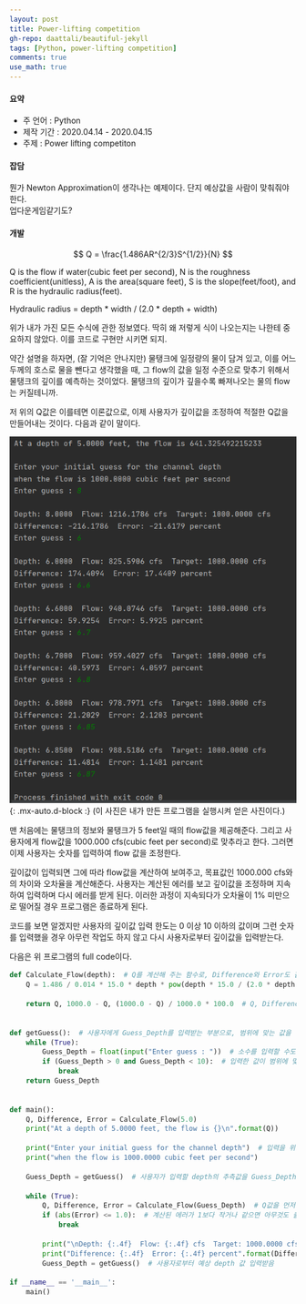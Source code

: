 ```yaml
---
layout: post
title: Power-lifting competition
gh-repo: daattali/beautiful-jekyll
tags: [Python, power-lifting competition]
comments: true
use_math: true
---
```


#### 요약

- 주 언어 : Python
- 제작 기간 : 2020.04.14 - 2020.04.15
- 주제 : Power lifting competiton

#### 잡담    

뭔가 Newton Approximation이 생각나는 예제이다.
단지 예상값을 사람이 맞춰줘야 한다.   
업다운게임같기도?       

#### 개발    

$$ 
Q = \frac{1.486AR^{2/3}S^{1/2}}{N}
$$   

Q is the flow if water(cubic feet per second), N is the roughness 
coefficient(unitless), A is the area(square feet), S is the slope(feet/foot), 
and R is the hydraulic radius(feet).   

Hydraulic radius = depth * width / (2.0 * depth + width)   

위가 내가 가진 모든 수식에 관한 정보였다. 딱히 왜 저렇게 식이 나오는지는 나한테 중요하지 않았다. 
이를 코드로 구현만 시키면 되지.

약간 설명을 하자면, (잘 기억은 안나지만) 물탱크에 일정량의 물이 담겨 있고, 이를 어느 두께의
호스로 물을 뺀다고 생각했을 때, 그 flow의 값을 일정 수준으로 맞추기 위해서 물탱크의 깊이를 예측하는 것이었다.
물탱크의 깊이가 깊을수록 빠져나오는 물의 flow는 커질테니까.

저 위의 Q값은 이를테면 이론값으로, 이제 사용자가 깊이값을 조정하여 적절한 Q값을 만들어내는 것이다. 다음과 같이 말이다.

![Crepe](/assets/img/power_lifting_competition/power_lifting_sample.PNG){: .mx-auto.d-block :}
(이 사진은 내가 만든 프로그램을 실행시켜 얻은 사진이다.)

맨 처음에는 물탱크의 정보와 물탱크가 5 feet일 때의 flow값을 제공해준다. 그리고 사용자에게 flow값을 1000.000
cfs(cubic feet per second)로 맞추라고 한다. 그러면 이제 사용자는 숫자를 입력하여 flow 값을 조정한다.

깊이값이 입력되면 그에 따라 flow값을 계산하여 보여주고, 목표값인 1000.000 cfs와의 차이와 오차율을 계산해준다.
사용자는 계산된 에러를 보고 깊이값을 조정하며 지속하여 입력하며 다시 에러를 받게 된다. 이러한 과정이 지속되다가 오차율이 1% 미만으로 
떨어질 경우 프로그램은 종료하게 된다.   

코드를 보면 알겠지만 사용자의 깊이값 입력 한도는 0 이상 10 이하의 값이며 그런 숫자를 입력했을 경우 아무런 작업도 하지 않고 다시 
사용자로부터 깊이값을 입력받는다.   

다음은 위 프로그램의 full code이다.   

```python
def Calculate_Flow(depth):  # Q를 계산해 주는 함수로, Difference와 Error도 같이 반환함.
    Q = 1.486 / 0.014 * 15.0 * depth * pow(depth * 15.0 / (2.0 * depth + 15.0), 2 / 3) * pow(0.0015,
                                                                                             1 / 2)  # PPT에 있는 공식 그대로
    return Q, 1000.0 - Q, (1000.0 - Q) / 1000.0 * 100.0  # Q, Difference, Error순으로 반환


def getGuess():  # 사용자에게 Guess_Depth를 입력받는 부분으로, 범위에 맞는 값을 입력하도록 함.
    while (True):
        Guess_Depth = float(input("Enter guess : "))  # 소수를 입력할 수도 있으니 float형태로 저장
        if (Guess_Depth > 0 and Guess_Depth < 10):  # 입력한 값이 범위에 맞으면 와일문 끝냄
            break
    return Guess_Depth


def main():
    Q, Difference, Error = Calculate_Flow(5.0)
    print("At a depth of 5.0000 feet, the flow is {}\n".format(Q))

    print("Enter your initial guess for the channel depth")  # 입력을 위한 설명
    print("when the flow is 1000.0000 cubic feet per second")

    Guess_Depth = getGuess()  # 사용자가 입력할 depth의 추측값을 Guess_Depth에 저장

    while (True):
        Q, Difference, Error = Calculate_Flow(Guess_Depth)  # Q값을 먼저 계산
        if (abs(Error) <= 1.0):  # 계산된 에러가 1보다 작거나 같으면 아무것도 출력하지 않고 프로그램 종료를 위해 와일문 끝냄
            break

        print("\nDepth: {:.4f}  Flow: {:.4f} cfs  Target: 1000.0000 cfs".format(Guess_Depth, Q))  # 계산된 것들을 출력
        print("Difference: {:.4f}  Error: {:.4f} percent".format(Difference, Error))
        Guess_Depth = getGuess()  # 사용자로부터 예상 depth 값 입력받음

if __name__ == '__main__':
    main()
```